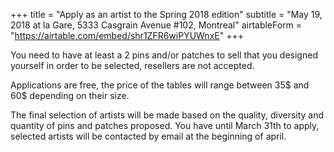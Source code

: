 +++
title = "Apply as an artist to the Spring 2018 edition"
subtitle = "May 19, 2018 at la Gare, 5333 Casgrain Avenue #102, Montreal"
airtableForm = "https://airtable.com/embed/shr1ZFR6wiPYUWnxE"
+++

You need to have at least a 2 pins and/or patches to sell that you designed yourself in order to be selected, resellers are not accepted.

Applications are free, the price of the tables will range between 35$ and 60$ depending on their size.

The final selection of artists will be made based on the quality, diversity and quantity of pins and patches proposed. You have until March 31th to apply, selected artists will be contacted by email at the beginning of april.
